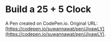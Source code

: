 # Build a 25 + 5 Clock

A Pen created on CodePen.io. Original URL: [https://codepen.io/suwannawat/pen/JjvawLY](https://codepen.io/suwannawat/pen/JjvawLY).

